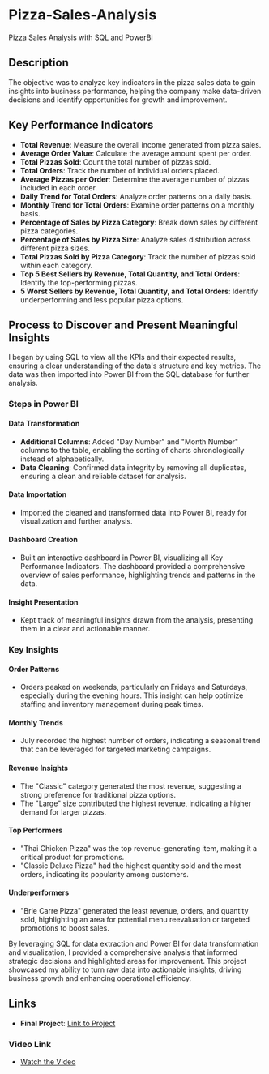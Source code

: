 # Pizza-Sales-Analysis
Pizza Sales Analysis with SQL and PowerBi

## Description
The objective was to analyze key indicators in the pizza sales data to gain insights into business performance, helping the company make data-driven decisions and identify opportunities for growth and improvement.

## Key Performance Indicators
- **Total Revenue**: Measure the overall income generated from pizza sales.
- **Average Order Value**: Calculate the average amount spent per order.
- **Total Pizzas Sold**: Count the total number of pizzas sold.
- **Total Orders**: Track the number of individual orders placed.
- **Average Pizzas per Order**: Determine the average number of pizzas included in each order.
- **Daily Trend for Total Orders**: Analyze order patterns on a daily basis.
- **Monthly Trend for Total Orders**: Examine order patterns on a monthly basis.
- **Percentage of Sales by Pizza Category**: Break down sales by different pizza categories.
- **Percentage of Sales by Pizza Size**: Analyze sales distribution across different pizza sizes.
- **Total Pizzas Sold by Pizza Category**: Track the number of pizzas sold within each category.
- **Top 5 Best Sellers by Revenue, Total Quantity, and Total Orders**: Identify the top-performing pizzas.
- **5 Worst Sellers by Revenue, Total Quantity, and Total Orders**: Identify underperforming and less popular pizza options.

## Process to Discover and Present Meaningful Insights
I began by using SQL to view all the KPIs and their expected results, ensuring a clear understanding of the data's structure and key metrics. The data was then imported into Power BI from the SQL database for further analysis.

### Steps in Power BI

#### Data Transformation
- **Additional Columns**: Added "Day Number" and "Month Number" columns to the table, enabling the sorting of charts chronologically instead of alphabetically.
- **Data Cleaning**: Confirmed data integrity by removing all duplicates, ensuring a clean and reliable dataset for analysis.

#### Data Importation
- Imported the cleaned and transformed data into Power BI, ready for visualization and further analysis.

#### Dashboard Creation
- Built an interactive dashboard in Power BI, visualizing all Key Performance Indicators. The dashboard provided a comprehensive overview of sales performance, highlighting trends and patterns in the data.

#### Insight Presentation
- Kept track of meaningful insights drawn from the analysis, presenting them in a clear and actionable manner.

### Key Insights

#### Order Patterns
- Orders peaked on weekends, particularly on Fridays and Saturdays, especially during the evening hours. This insight can help optimize staffing and inventory management during peak times.

#### Monthly Trends
- July recorded the highest number of orders, indicating a seasonal trend that can be leveraged for targeted marketing campaigns.

#### Revenue Insights
- The "Classic" category generated the most revenue, suggesting a strong preference for traditional pizza options.
- The "Large" size contributed the highest revenue, indicating a higher demand for larger pizzas.

#### Top Performers
- "Thai Chicken Pizza" was the top revenue-generating item, making it a critical product for promotions.
- "Classic Deluxe Pizza" had the highest quantity sold and the most orders, indicating its popularity among customers.

#### Underperformers
- "Brie Carre Pizza" generated the least revenue, orders, and quantity sold, highlighting an area for potential menu reevaluation or targeted promotions to boost sales.

By leveraging SQL for data extraction and Power BI for data transformation and visualization, I provided a comprehensive analysis that informed strategic decisions and highlighted areas for improvement. This project showcased my ability to turn raw data into actionable insights, driving business growth and enhancing operational efficiency.

## Links
- **Final Project**: [Link to Project](https://app.powerbi.com/groups/me/reports/c4965342-3e83-49f2-80dd-3486106e0245/eba868b1e0c4fcba904b?experience=power-bi)

### Video Link
- [Watch the Video](https://vimeo.com/970188052?share=copy)


